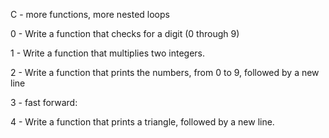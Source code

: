C - more functions, more nested loops

0 - Write a function that checks for a digit (0 through 9)

1 - Write a function that multiplies two integers.

2 - Write a function that prints the numbers, from 0 to 9, followed by a new line

3 - fast forward:

4 - Write a function that prints a triangle, followed by a new line.
